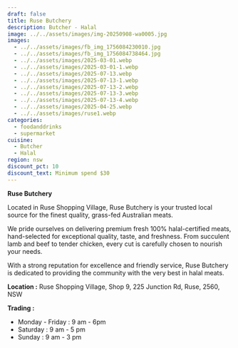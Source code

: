 ```yaml
---
draft: false
title: Ruse Butchery
description: Butcher - Halal
image: ../../assets/images/img-20250908-wa0005.jpg
images:
  - ../../assets/images/fb_img_1756084230010.jpg
  - ../../assets/images/fb_img_1756084738464.jpg
  - ../../assets/images/2025-03-01.webp
  - ../../assets/images/2025-03-01-1.webp
  - ../../assets/images/2025-07-13.webp
  - ../../assets/images/2025-07-13-1.webp
  - ../../assets/images/2025-07-13-2.webp
  - ../../assets/images/2025-07-13-3.webp
  - ../../assets/images/2025-07-13-4.webp
  - ../../assets/images/2025-04-25.webp
  - ../../assets/images/ruse1.webp
categories:
  - foodanddrinks
  - supermarket
cuisine:
  - Butcher
  - Halal
region: nsw
discount_pct: 10
discount_text: Minimum spend $30
---
```

**Ruse Butchery**

Located in Ruse Shopping Village, Ruse Butchery is your trusted local source for the finest quality, grass-fed Australian meats.

We pride ourselves on delivering premium fresh 100% halal-certified meats, hand-selected for exceptional quality, taste, and freshness. From succulent lamb and beef to tender chicken, every cut is carefully chosen to nourish your needs.

With a strong reputation for excellence and friendly service, Ruse Butchery is dedicated to providing the community with the very best in halal meats.

**Location :** Ruse Shopping Village, Shop 9, 225 Junction Rd, Ruse, 2560, NSW

**Trading :** 

* Monday - Friday : 9 am - 6pm
* Saturday : 9 am - 5 pm
* Sunday : 9 am - 3 pm
